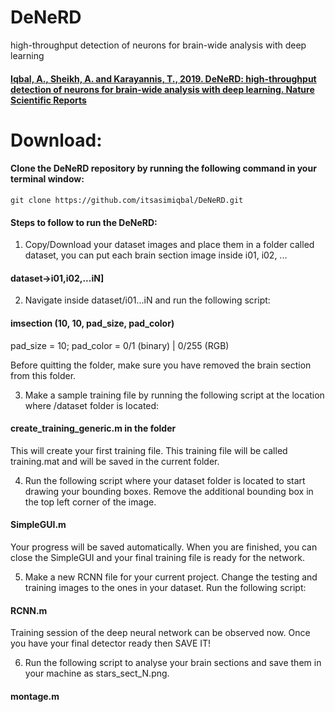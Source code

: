 # DeNeRD
high-throughput detection of neurons for brain-wide analysis with deep learning

#### [Iqbal, A., Sheikh, A. and Karayannis, T., 2019. DeNeRD: high-throughput detection of neurons for brain-wide analysis with deep learning. Nature Scientific Reports](http://www.nature.com/articles/s41598-019-50137-9)

# Download:
#### Clone the DeNeRD repository by running the following command in your terminal window:
```
git clone https://github.com/itsasimiqbal/DeNeRD.git
```

#### Steps to follow to run the DeNeRD:

1. Copy/Download your dataset images and place them in a folder called dataset, you can put each brain section image inside i01, i02, ...
#### dataset->i01,i02,...iN]

2. Navigate inside dataset/i01...iN and run the following script:
#### imsection (10, 10, pad_size, pad_color)
pad_size = 10;
pad_color = 0/1 (binary) | 0/255 (RGB)

Before quitting the folder, make sure you have removed the brain section from this folder.

3. Make a sample training file by running the following script at the location where /dataset folder is located:
#### create_training_generic.m in the folder 
This will create your first training file. This training file will be called training.mat and will be saved in the current folder.


4. Run the following script where your dataset folder is located to start drawing your bounding boxes. Remove the additional bounding box 
in the top left corner of the image.
#### SimpleGUI.m
Your progress will be saved automatically. When you are finished, you can close the SimpleGUI and your final training file is ready for the network.

5. Make a new RCNN file for your current project. Change the testing and training images to the
ones in your dataset. Run the following script:
#### RCNN.m
Training session of the deep neural network can be observed now. Once you have your final detector ready then SAVE IT!

6. Run the following script to analyse your brain sections and save them in your machine as stars_sect_N.png.
#### montage.m 
